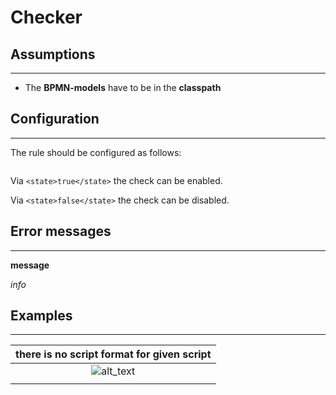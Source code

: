  Checker
=================================


## Assumptions
----------------------------------------------
- The **BPMN-models** have to be in the **classpath**

## Configuration
------------------------------------------
The rule should be configured as follows:
```xml

```

Via `<state>true</state>` the check can be enabled.

Via `<state>false</state>` the check can be disabled.

## Error messages
-----------------------------------------
**message**

_info_


## Examples
----------------------------------------

| **there is no script format for given script**                                                         | 
|:------------------------------------------------------------------------------------------------------:| 
|![alt_text](img/link.PNG "description")     |
| |


